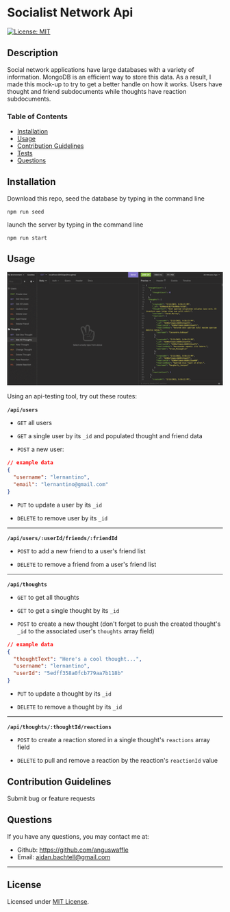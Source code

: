 # Socialist Network Api
  
  [![License: MIT](https://img.shields.io/badge/License-MIT-yellow.svg)](https://opensource.org/licenses/MIT)

  ## Description

  Social network applications have large databases with a variety of information. MongoDB is an efficient way to store this data. As a result, I made this mock-up to try to get a better handle on how it works. Users have thought and friend subdocuments while thoughts have reaction subdocuments. 

  ### Table of Contents

  * [Installation](#installation)
  * [Usage](#usage)
  * [Contribution Guidelines](#contribution-guidelines)
  * [Tests](#tests)
  * [Questions](#questions)
  

  ## Installation

  Download this repo, seed the database by typing in the command line
  ```
  npm run seed
  ``` 
  
  launch the server by typing in the command line 
  ```
  npm run start
  ```

  ## Usage

  ![Demo that shows several different routes in insomnia.](./Assets/insomnia-preview.gif)

  Using an api-testing tool, try out these routes:


  **`/api/users`**

  * `GET` all users

  * `GET` a single user by its `_id` and populated thought and friend data

  * `POST` a new user:

  ```json
  // example data
  {
    "username": "lernantino",
    "email": "lernantino@gmail.com"
  }
  ```

  * `PUT` to update a user by its `_id`

  * `DELETE` to remove user by its `_id`

  ---

  **`/api/users/:userId/friends/:friendId`**

  * `POST` to add a new friend to a user's friend list

  * `DELETE` to remove a friend from a user's friend list

  ---

  **`/api/thoughts`**

  * `GET` to get all thoughts

  * `GET` to get a single thought by its `_id`

  * `POST` to create a new thought (don't forget to push the created thought's `_id` to the associated user's `thoughts` array field)

  ```json
  // example data
  {
    "thoughtText": "Here's a cool thought...",
    "username": "lernantino",
    "userId": "5edff358a0fcb779aa7b118b"
  }
  ```

  * `PUT` to update a thought by its `_id`

  * `DELETE` to remove a thought by its `_id`

  ---

  **`/api/thoughts/:thoughtId/reactions`**

  * `POST` to create a reaction stored in a single thought's `reactions` array field

  * `DELETE` to pull and remove a reaction by the reaction's `reactionId` value



  ## Contribution Guidelines

  Submit bug or feature requests


  ## Questions

  If you have any questions, you may contact me at: 

  * Github: https://github.com/anguswaffle
  * Email: aidan.bachtell@gmail.com

  ---

  ## License 

  Licensed under [MIT License](https://opensource.org/licenses/MIT). 
